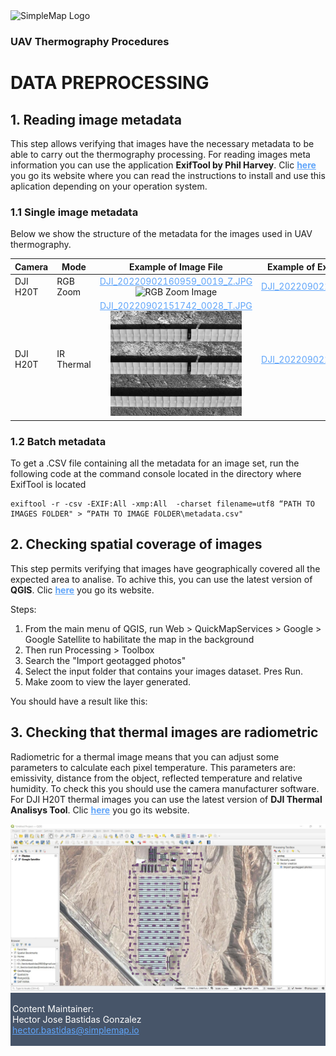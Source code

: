 <img src="https://simplemap.io/wp-content/uploads/2022/08/Color-logo-no-background-1-2048x522.png" alt="SimpleMap Logo" width="236" height="60">

### UAV Thermography Procedures

# DATA PREPROCESSING

## 1. Reading image metadata
This step allows verifying that images have the necessary metadata to be able to carry out the thermography processing.
For reading images meta information you can use the application **ExifTool by Phil Harvey**. Clic [**here**](https://exiftool.org/) you go its website where you can read the instructions to install and use this aplication depending on your operation system.

### 1.1 Single image metadata
Below we show the structure of the metadata for the images used in UAV thermography.

|Camera|Mode|Example of Image File |Example of ExifTool Output File|
|-|-|:-:|-|
|DJI H20T|RGB Zoom|[DJI_20220902160959_0019_Z.JPG](resources/data_preprocessing/DJI_20220902160959_0019_Z.JPG)<br><img src="resources/data_preprocessing/DJI_20220902160959_0019_Z.JPG" alt="RGB Zoom Image" width="210">|[DJI_20220902160959_0019_Z.txt](resources/DJI_20220902160959_0019_Z.txt)|
|DJI H20T|IR Thermal|[DJI_20220902151742_0028_T.JPG](resources/data_preprocessing/DJI_20220902151742_0028_T.JPG)<br><img src="resources/data_preprocessing/DJI_20220902151742_0028_T.JPG" alt="IR Thermal Image" width="210">|[DJI_20220902151742_0028_T.txt](resources/data_preprocessing/DJI_20220902151742_0028_T.txt)|

### 1.2 Batch metadata
To get a .CSV file containing all the metadata for an image set, run the following code at the command console located in the directory where ExifTool is located

    exiftool -r -csv -EXIF:All -xmp:All  -charset filename=utf8 “PATH TO IMAGES FOLDER" > “PATH TO IMAGE FOLDER\metadata.csv"

## 2. Checking spatial coverage of images
This step permits verifying that images have geographically covered  all the expected area to analise. To achive this, you can use the latest version of **QGIS**. Clic [**here**](https://www.qgis.org/) you go its website.

Steps: 
1. From the main menu of QGIS, run Web > QuickMapServices > Google > Google Satellite to habilitate the map in the background
2. Then run Processing > Toolbox
3. Search the "Import geotagged photos"
4. Select the input folder that contains your images dataset. Pres Run.
5. Make zoom to view the layer generated.
 
You should have a result like this: 

## 3. Checking that thermal images are radiometric
Radiometric for a thermal image means that you can adjust some parameters to calculate each pixel temperature. This parameters are: emissivity, distance from the object, reflected temperature and relative humidity. To check this you should use the camera manufacturer software. For DJI H20T thermal images you can use the latest version of **DJI Thermal Analisys Tool**. Clic [**here**](https://www.dji.com/downloads/softwares/dji-dtat3/) you go its website.

<img src="resources/data_preprocessing/geotagged_photos.jpg" alt="SimpleMap Logo" width="630">

<html>
<head>
<style>
footer {
  text-align: left;
  padding: 3px;
  background-color: #475569;
  color: white;
}
a {
    color: #60a5fa;
}
</style>
</head>
<body>

<footer>
  <p>Content Maintainer:<br> Hector Jose Bastidas Gonzalez<br>
  <a href="mailto:hector.bastidas@simplemap.io">hector.bastidas@simplemap.io</a></p>
</footer>

</body>
</html>
